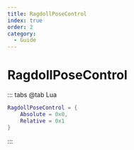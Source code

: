 ```yaml
---
title: RagdollPoseControl
index: true
order: 2
category:
  - Guide
---
```


# RagdollPoseControl
::: tabs
@tab Lua
```lua
RagdollPoseControl = {
    Absolute = 0x0,
    Relative = 0x1
}
```
:::